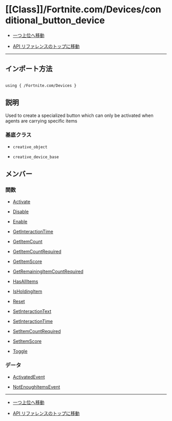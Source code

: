# [[Class]]/Fortnite.com/Devices/conditional_button_device

- [一つ上位へ移動](../main.md)

- [API リファレンスのトップに移動](/main.md)

---

## インポート方法

```verse

using { /Fortnite.com/Devices }

```

## 説明

 Used to create a specialized button which can only be activated when agents are carrying specific items

### 基底クラス

- `creative_object`

- `creative_device_base`

## メンバー

### 関数

- [Activate](./F_Activate/main.md)

- [Disable](./F_Disable/main.md)

- [Enable](./F_Enable/main.md)

- [GetInteractionTime](./F_GetInteractionTime/main.md)

- [GetItemCount](./F_GetItemCount/main.md)

- [GetItemCountRequired](./F_GetItemCountRequired/main.md)

- [GetItemScore](./F_GetItemScore/main.md)

- [GetRemainingItemCountRequired](./F_GetRemainingItemCountRequired/main.md)

- [HasAllItems](./F_HasAllItems/main.md)

- [IsHoldingItem](./F_IsHoldingItem/main.md)

- [Reset](./F_Reset/main.md)

- [SetInteractionText](./F_SetInteractionText/main.md)

- [SetInteractionTime](./F_SetInteractionTime/main.md)

- [SetItemCountRequired](./F_SetItemCountRequired/main.md)

- [SetItemScore](./F_SetItemScore/main.md)

- [Toggle](./F_Toggle/main.md)

### データ

- [ActivatedEvent](./D_ActivatedEvent/main.md)

- [NotEnoughItemsEvent](./D_NotEnoughItemsEvent/main.md)

---

- [一つ上位へ移動](../main.md)

- [API リファレンスのトップに移動](/main.md)
